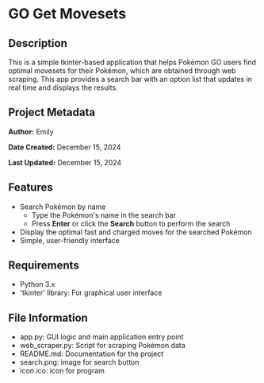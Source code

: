 # GO Get Movesets

## Description
This is a simple tkinter-based application that helps Pokémon GO users find optimal movesets for their Pokémon, which are obtained through web scraping. This app provides a search bar with an option list that updates in real time and displays the results.

## Project Metadata
**Author:** Emily

**Date Created:** December 15, 2024

**Last Updated:** December 15, 2024

## Features
- Search Pokémon by name
    - Type the Pokémon's name in the search bar
    - Press **Enter** or click the **Search** button to perform the search
- Display the optimal fast and charged moves for the searched Pokémon
- Simple, user-friendly interface

## Requirements
- Python 3.x
- 'tkinter' library: For graphical user interface

## File Information
- app.py: GUI logic and main application entry point
- web_scraper.py: Script for scraping Pokémon data
- README.md: Documentation for the project
- search.png: image for search button
- icon.ico: icon for program
